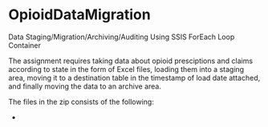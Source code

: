 # OpioidDataMigration
Data Staging/Migration/Archiving/Auditing Using SSIS ForEach Loop Container

The assignment requires taking data about opioid presciptions and claims according to state in the form of Excel files, loading them into a staging area, moving it to a destination table in the timestamp of load date attached, and finally moving the data to an archive area.

The files in the zip consists of the following:

-
